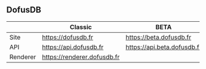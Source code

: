## DofusDB

|      | Classic                | BETA                        |
|------|------------------------|-----------------------------|
| Site | https://dofusdb.fr     | https://beta.dofusdb.fr     |
| API  | https://api.dofusdb.fr | https://api.beta.dofusdb.fr |
| Renderer | https://renderer.dofusdb.fr |  |
